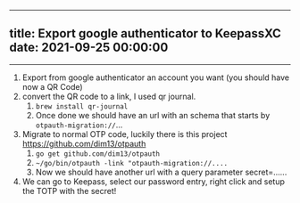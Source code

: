 
---
title: Export google authenticator to KeepassXC
date: 2021-09-25 00:00:00
---
---

1. Export from google authenticator an account you want (you should have now a QR Code)
2. convert the QR code to a link, I used qr journal.
	1. `brew install qr-journal`
	2.   Once done we should have an url with an schema that starts by `otpauth-migration://`...
3. Migrate to normal OTP code, luckily there is this project https://github.com/dim13/otpauth
	1. `go get github.com/dim13/otpauth`
	2. `~/go/bin/otpauth -link "otpauth-migration://....`
	3. Now we should have another url with a query parameter secret=......
4. We can go to Keepass, select our password entry, right click and setup the TOTP with the secret!

 